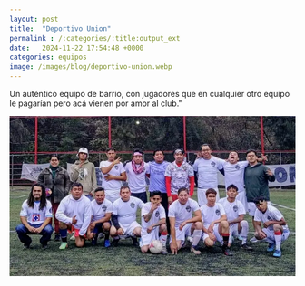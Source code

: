 ```yaml
---
layout: post
title:  "Deportivo Union"
permalink : /:categories/:title:output_ext
date:   2024-11-22 17:54:48 +0000
categories: equipos
image: /images/blog/deportivo-union.webp
---
```


Un auténtico equipo de barrio, con jugadores que en cualquier otro equipo le pagarían pero acá vienen por amor al club."

![Deportivo Union](/images/blog/deportivo-union.webp)